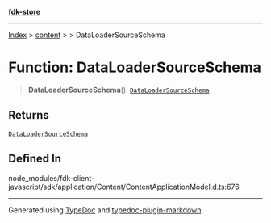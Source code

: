 [**fdk-store**](../../../README.md)
***

[Index](../../../API.md) > [content](../../README.md) > [<internal>](../README.md) > DataLoaderSourceSchema

# Function: DataLoaderSourceSchema

> **DataLoaderSourceSchema**(): [`DataLoaderSourceSchema`](../type-aliases/type-alias.DataLoaderSourceSchema.md)

## Returns

[`DataLoaderSourceSchema`](../type-aliases/type-alias.DataLoaderSourceSchema.md)

## Defined In

node\_modules/fdk-client-javascript/sdk/application/Content/ContentApplicationModel.d.ts:676

***
Generated using [TypeDoc](https://typedoc.org/) and [typedoc-plugin-markdown](https://www.npmjs.com/package/typedoc-plugin-markdown)
